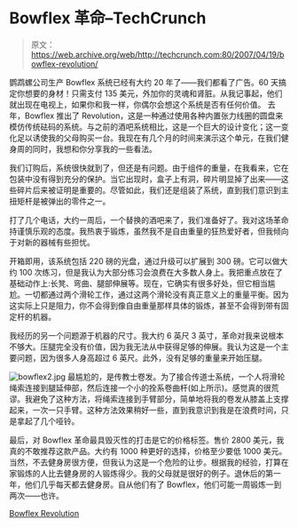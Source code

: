 # Bowflex 革命–TechCrunch

> 原文：<https://web.archive.org/web/http://techcrunch.com:80/2007/04/19/bowflex-revolution/>

鹦鹉螺公司生产 Bowflex 系统已经有大约 20 年了——我们都看了广告。60 天搞定你想要的身材！只需支付 135 美元，外加你的灵魂和肾脏。从我记事起，他们就出现在电视上，如果你和我一样，你偶尔会想这个系统是否有任何价值。
 去年，Bowflex 推出了 Revolution，这是一种通过使用各种内置张力线圈的圆盘来模仿传统砝码的系统。与之前的酒吧系统相比，这是一个巨大的设计变化；这一变化足以诱使我的父母购买一台。我现在有几个月的时间来演示这个单元，在我们健身周的同时，我想和你分享我的一些看法。

我们订购后，系统很快就到了，但还是有问题。由于组件的重量，在我看来，它在包装中没有得到充分的保护。当它出现时，盒子上有洞，碎片明显掉了出来——这些碎片后来被证明是重要的。尽管如此，我们还是组装了系统，直到我们意识到主扭矩杆是被弹出的零件之一。

打了几个电话，大约一周后，一个替换的酒吧来了，我们准备好了。我对这场革命持谨慎乐观的态度。我热衷于锻炼，虽然我不是自由重量的狂热爱好者，但我倾向于对新的器械有些担忧。

开箱即用，该系统包括 220 磅的光盘，通过升级可以扩展到 300 磅。它可以做大约 100 次练习，但是我认为大部分练习会浪费在大多数人身上。我把重点放在了基础动作上:长凳、弯曲、腿部伸展等。现在，它确实有很多好处，但它相当尴尬。一切都通过两个滑轮工作，通过这两个滑轮没有真正意义上的重量平衡。因为这实际上只是阻力，你不会得到像自由重量那样具体的锻炼，甚至不会得到带有固定杆的机器。

我经历的另一个问题源于机器的尺寸。我大约 6 英尺 3 英寸，革命对我来说根本不够大。压腿完全没有价值，因为我无法从中获得足够的伸展。我认为这是一个主要问题，因为很多人身高超过 6 英尺。此外，没有足够的重量来开始压腿。

![bowflex2.jpg](img/cb3edc4060f5a28eae07895237b42166.png)
最尴尬的，是传教士卷发。为了接合传道士系统，一个人将滑轮绳索连接到腿延伸部，然后连接一个小的拴系卷曲杆(如上所示)。感觉真的很荒谬。我避免了这种方法，将绳索连接到手臂部分，简单地将我的卷发从膝盖上支撑起来，一次一只手臂。这种方法效果稍好一些，直到我意识到我是在浪费时间，只是拿起了几个哑铃。

最后，对 Bowflex 革命最具毁灭性的打击是它的价格标签。售价 2800 美元，我真的不敢推荐这款产品。大约有 1000 种更好的选择，价格至少要低 1000 美元。当然，不去健身房很方便，但我认为这是一个危险的让步。根据我的经验，打算在家锻炼的人比去健身房的人锻炼得少。我的父母就是很好的例子。退休后的第一年，他们几乎每天都去健身房。自从他们有了 Bowflex，他们可能一周锻炼一到两次——也许。

[Bowflex Revolution](https://web.archive.org/web/20201125150356/http://www.bowflexrevolution.com/bowflex_revolution/products/revolution/prdcdovr~160000/Bowflex+Revolution+Home+Gym.jsp)